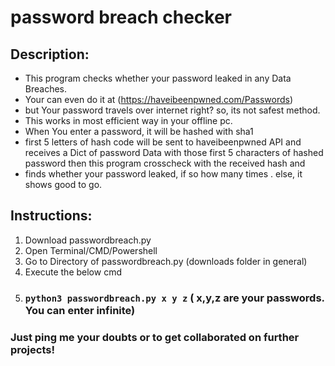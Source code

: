 # password breach checker
## Description:
- This program checks whether your password leaked in any Data Breaches.
- Your can even do it at (https://haveibeenpwned.com/Passwords) 
- but Your password travels over internet right? so, its not safest method.
- This works in most efficient way in your offline pc.
- When You enter a password, it will be hashed with sha1 
- first 5 letters of hash code will be sent to haveibeenpwned API and receives a Dict of password Data with those first 5 characters of hashed password then this program crosscheck with the received hash and
- finds whether your password leaked, if so how many times . else, it shows good to go.
## Instructions:
1) Download passwordbreach.py
2) Open Terminal/CMD/Powershell
3) Go to Directory of passwordbreach.py (downloads folder in general)
4) Execute the below cmd
5) ###  ```python3 passwordbreach.py x y z``` ( x,y,z are your passwords. You can enter infinite)
### Just ping me your doubts or to get collaborated on further projects!
